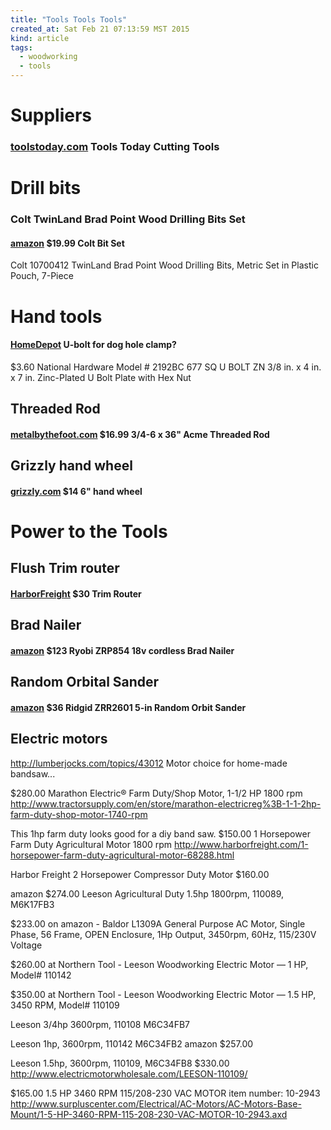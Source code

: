 ```yaml
---
title: "Tools Tools Tools"
created_at: Sat Feb 21 07:13:59 MST 2015
kind: article
tags:
  - woodworking
  - tools
---
```


# Suppliers

### [toolstoday.com](http://www.toolstoday.com/) Tools Today Cutting Tools



# Drill bits


### Colt TwinLand Brad Point Wood Drilling Bits Set

#### [amazon](http://www.amazon.com/10700412-TwinLand-Drilling-Plastic-7-Piece/dp/B005PKM5LW) $19.99 Colt Bit Set

Colt 10700412 TwinLand Brad Point Wood Drilling Bits, Metric Set in Plastic Pouch, 7-Piece

# Hand tools

#### [HomeDepot](http://www.homedepot.com/p/National-Hardware-677-3-8-in-x-4-in-x-7-in-Zinc-Plated-U-Bolt-Plate-with-Hex-Nut-2192BC-677-SQ-U-BOLT-ZN/204660110?N=5yc1vZc2ao) U-bolt for dog hole clamp?

$3.60 National Hardware Model # 2192BC 677 SQ U BOLT ZN
3/8 in. x 4 in. x 7 in. Zinc-Plated U Bolt Plate with Hex Nut

## Threaded Rod

#### [metalbythefoot.com](http://www.metalbythefoot.com/onlinestore-3/acme-threaded-rod/3-4-6-x-36-acme-threaded-rod.html) $16.99 3/4-6 x 36" Acme Threaded Rod

## Grizzly hand wheel

#### [grizzly.com](https://www.grizzly.com/products/Spoked-Handwheel-6-/H3191) $14 6" hand wheel

# Power to the Tools

## Flush Trim router

#### [HarborFreight](http://www.harborfreight.com/14-in-24-amp-trim-router-61626.html) $30 Trim Router


## Brad Nailer

#### [amazon](http://www.amazon.com/Factory-Reconditioned-Ryobi-ZRP854-Cordless-Lithium-Ion/dp/B00FYYVA24/) $123 Ryobi ZRP854 18v cordless Brad Nailer

## Random Orbital Sander

#### [amazon](http://www.amazon.com/Factory-Reconditioned-Ridgid-ZRR2601-Random-Sander/dp/B0045E5SCW/) $36 Ridgid ZRR2601 5-in Random Orbit Sander

## Electric motors

http://lumberjocks.com/topics/43012
Motor choice for home-made bandsaw...

$280.00
Marathon Electric® Farm Duty/Shop Motor, 1-1/2 HP
1800 rpm
http://www.tractorsupply.com/en/store/marathon-electricreg%3B-1-1-2hp-farm-duty-shop-motor-1740-rpm

This 1hp farm duty looks good for a diy band saw.
$150.00
1 Horsepower Farm Duty Agricultural Motor 
1800 rpm
http://www.harborfreight.com/1-horsepower-farm-duty-agricultural-motor-68288.html

Harbor Freight
2 Horsepower Compressor Duty Motor 
$160.00


amazon $274.00
Leeson Agricultural Duty
1.5hp 1800rpm, 110089, M6K17FB3

$233.00 on amazon -
Baldor L1309A General Purpose AC Motor, Single Phase, 56 Frame, OPEN Enclosure, 1Hp Output, 3450rpm, 60Hz, 115/230V Voltage

$260.00 at Northern Tool -
Leeson Woodworking Electric Motor — 1 HP, Model# 110142


$350.00 at Northern Tool -
Leeson Woodworking Electric Motor — 1.5 HP, 3450 RPM, Model# 110109

Leeson 3/4hp 3600rpm, 110108 M6C34FB7

Leeson 1hp, 3600rpm, 110142 M6C34FB2
amazon $257.00

Leeson 1.5hp, 3600rpm, 110109, M6C34FB8
$330.00
http://www.electricmotorwholesale.com/LEESON-110109/

$165.00
1.5 HP 3460 RPM 115/208-230 VAC MOTOR
item number: 10-2943
http://www.surpluscenter.com/Electrical/AC-Motors/AC-Motors-Base-Mount/1-5-HP-3460-RPM-115-208-230-VAC-MOTOR-10-2943.axd


